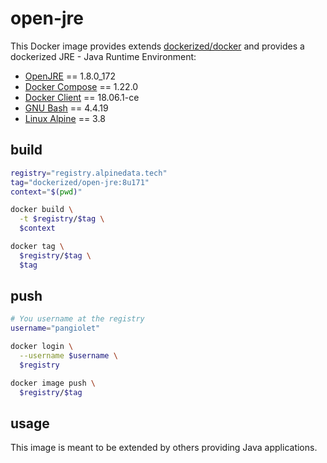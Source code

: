 # open-jre
This Docker image provides extends [dockerized/docker](https://gitlab.alpinedata.tech/dockerized/docker) and provides a dockerized JRE - Java Runtime Environment:

* [OpenJRE](http://openjdk.java.net/) == 1.8.0_172
* [Docker Compose](https://docs.docker.com/compose/) == 1.22.0
* [Docker Client](https://docs.docker.com/engine/reference/commandline/cli/) == 18.06.1-ce
* [GNU Bash](https://www.gnu.org/software/bash/) == 4.4.19
* [Linux Alpine](https://www.alpinelinux.org) == 3.8



## build

```bash
registry="registry.alpinedata.tech"
tag="dockerized/open-jre:8u171"
context="$(pwd)"

docker build \
  -t $registry/$tag \
  $context

docker tag \
  $registry/$tag \
  $tag  
```


## push

```bash
# You username at the registry
username="pangiolet"

docker login \
  --username $username \
  $registry

docker image push \
  $registry/$tag
```

## usage
This image is meant to be extended by others providing Java applications.
